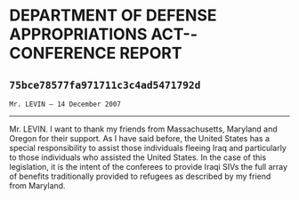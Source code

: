 # DEPARTMENT OF DEFENSE APPROPRIATIONS ACT--CONFERENCE REPORT
## `75bce78577fa971711c3c4ad5471792d`
`Mr. LEVIN — 14 December 2007`

---


Mr. LEVIN. I want to thank my friends from Massachusetts, Maryland 
and Oregon for their support. As I have said before, the United States 
has a special responsibility to assist those individuals fleeing Iraq 
and particularly to those individuals who assisted the United States. 
In the case of this legislation, it is the intent of the conferees to 
provide Iraqi SIVs the full array of benefits traditionally provided to 
refugees as described by my friend from Maryland.